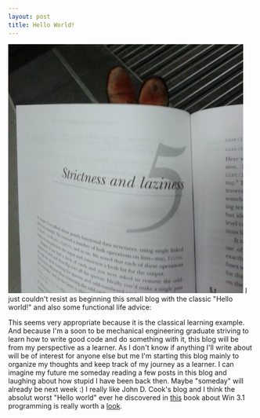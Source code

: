 ```yaml
---
layout: post
title: Hello World!
---
```

![Functional way of life!](/img/laziness.jpg)
I just couldn't resist as beginning this small blog with the classic "Hello world!" and also some functional life advice:
<!--more-->

This seems very appropriate because it is the classical learning example. And because I'm a soon to be mechanical engineering graduate striving to learn how to write good code and do something with it, this blog will be from my perspective as a learner.
As I don't know if anything I'll write about will be of interest for anyone else but me I'm starting this blog mainly to organize my thoughts and keep track of my journey as a learner. I can imagine my future me someday reading a few posts in this blog and laughing about how stupid I have been back then.
Maybe "someday" will already be next week :)
I really like John D. Cook's blog and I think the absolut worst "Hello world" ever he discovered in [this](https://www.amazon.com/gp/product/1556153953/ref=as_li_tl?ie=UTF8&camp=1789&creative=390957&creativeASIN=1556153953&linkCode=as2&tag=theende-20&linkId=6NLKFFPXQOB2C7OA) book about Win 3.1 programming is really worth a [look](http://www.johndcook.com/blog/2014/11/12/hello-world-is-the-hard-part/).
